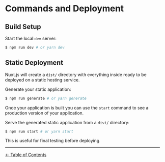 # Commands and Deployment

## Build Setup

Start the local `dev` server:

```sh
$ npm run dev # or yarn dev
```

## Static Deployment

Nuxt.js will create a `dist/` directory with everything inside ready to be deployed on a static hosting service.

Generate your static application:

```sh
$ npm run generate # or yarn generate
```

Once your application is built you can use the `start` command to see a production version of your application.

Serve the generated static application from a `dist/` directory:

```sh
$ npm run start # or yarn start
```

This is useful for final testing before deploying.

---

[← Table of Contents](README.md)
